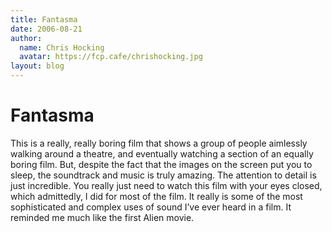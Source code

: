 ```yaml
---
title: Fantasma
date: 2006-08-21
author:
  name: Chris Hocking
  avatar: https://fcp.cafe/chrishocking.jpg
layout: blog
---
```

# Fantasma

This is a really, really boring film that shows a group of people aimlessly walking around a theatre, and eventually watching a section of an equally boring film. But, despite the fact that the images on the screen put you to sleep, the soundtrack and music is truly amazing. The attention to detail is just incredible. You really just need to watch this film with your eyes closed, which admittedly, I did for most of the film. It really is some of the most sophisticated and complex uses of sound I’ve ever heard in a film. It reminded me much like the first Alien movie.